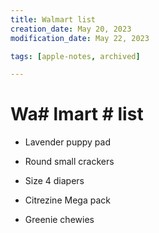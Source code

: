 ```yaml
---
title: Walmart list
creation_date: May 20, 2023
modification_date: May 22, 2023

tags: [apple-notes, archived]

---
```



# Wa# lmart # list

* Lavender puppy pad
* Round small crackers 

* Size 4 diapers
* Citrezine Mega pack

* Greenie chewies 

